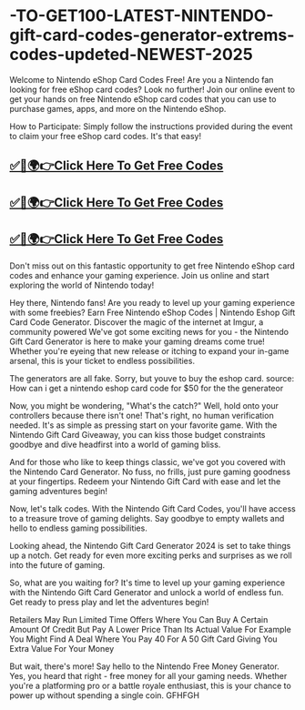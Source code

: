 # -TO-GET100-LATEST-NINTENDO-gift-card-codes-generator-extrems-codes-updeted-NEWEST-2025

Welcome to Nintendo eShop Card Codes Free! Are you a Nintendo fan looking for free eShop card codes? Look no further! Join our online event to get your hands on free Nintendo eShop card codes that you can use to purchase games, apps, and more on the Nintendo eShop.

How to Participate: Simply follow the instructions provided during the event to claim your free eShop card codes. It's that easy!



## <a href="https://cutt.ly/Oe3z65w2">✅🎯🌍👉Click Here To Get Free Codes </a>

## <a href="https://cutt.ly/Oe3z65w2">✅🎯🌍👉Click Here To Get Free Codes </a>

## <a href="https://cutt.ly/Oe3z65w2">✅🎯🌍👉Click Here To Get Free Codes </a>





Don't miss out on this fantastic opportunity to get free Nintendo eShop card codes and enhance your gaming experience. Join us online and start exploring the world of Nintendo today!



Hey there, Nintendo fans! Are you ready to level up your gaming experience with some freebies? Earn Free Nintendo eShop Codes | Nintendo Eshop Gift Card Code Generator. Discover the magic of the internet at Imgur, a community powered  We've got some exciting news for you - the Nintendo Gift Card Generator is here to make your gaming dreams come true! Whether you're eyeing that new release or itching to expand your in-game arsenal, this is your ticket to endless possibilities.

The generators are all fake. Sorry, but youve to buy the eshop card. source: How can i get a nintendo eshop card code for $50 for the the generateor

Now, you might be wondering, "What's the catch?" Well, hold onto your controllers because there isn't one! That's right, no human verification needed. It's as simple as pressing start on your favorite game. With the Nintendo Gift Card Giveaway, you can kiss those budget constraints goodbye and dive headfirst into a world of gaming bliss.

And for those who like to keep things classic, we've got you covered with the Nintendo Card Generator. No fuss, no frills, just pure gaming goodness at your fingertips. Redeem your Nintendo Gift Card with ease and let the gaming adventures begin!

Now, let's talk codes. With the Nintendo Gift Card Codes, you'll have access to a treasure trove of gaming delights. Say goodbye to empty wallets and hello to endless gaming possibilities.

Looking ahead, the Nintendo Gift Card Generator 2024 is set to take things up a notch. Get ready for even more exciting perks and surprises as we roll into the future of gaming.

So, what are you waiting for? It's time to level up your gaming experience with the Nintendo Gift Card Generator and unlock a world of endless fun. Get ready to press play and let the adventures begin!

Retailers May Run Limited Time Offers Where You Can Buy A Certain Amount Of Credit But Pay A Lower Price Than Its Actual Value For Example You Might Find A Deal Where You Pay 40 For A 50 Gift Card Giving You Extra Value For Your Money

But wait, there's more! Say hello to the Nintendo Free Money Generator. Yes, you heard that right - free money for all your gaming needs. Whether you're a platforming pro or a battle royale enthusiast, this is your chance to power up without spending a single coin. GFHFGH

